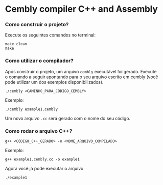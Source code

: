 # Cembly compiler C++ and Assembly

### Como construir o projeto?
Execute os seguintes comandos no terminal:

    make clean
    make

### Como utilizar o compilador?
Após construir o projeto, um arquivo `cembly` executável foi gerado. Execute o comando a seguir apontando para o seu arquivo escrito em cembly (você pode utilizar um dos exemplos disponibilizados).

    ./cembly <CAMINHO_PARA_CÓDIGO_CEMBLY>

Exemplo:

    ./cembly example1.cembly

Um novo arquivo `.cc` será gerado com o nome do seu código.

### Como rodar o arquivo C++?

    g++ <CÓDIGO_C++_GERADO> -o <NOME_ARQUIVO_COMPILADO>

Exemplo:

    g++ example1.cembly.cc -o example1

Agora você já pode executar o arquivo:

    ./example1
